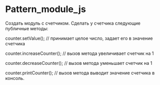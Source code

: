 # Pattern_module_js
Создать модуль с счетчиком. Сделать у счетчика следующие публичные методы:


counter.setValue(); // принимает целое число, задает его в значение счетчика

counter.increaseCounter(); // вызов метода увеличивает счетчик на 1

counter.decreaseCounter();  // вызов метода уменьшает счетчик на 1

counter.printCounter(); // вызов метода выводит значение счетчика в консоль.
